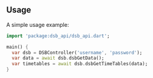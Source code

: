 ## Usage

A simple usage example:

```dart
import 'package:dsb_api/dsb_api.dart';

main() {
  var dsb = DSBController('username', 'password');
  var data = await dsb.dsbGetData();
  var timetables = await dsb.dsbGetTimeTables(data);
}
```
